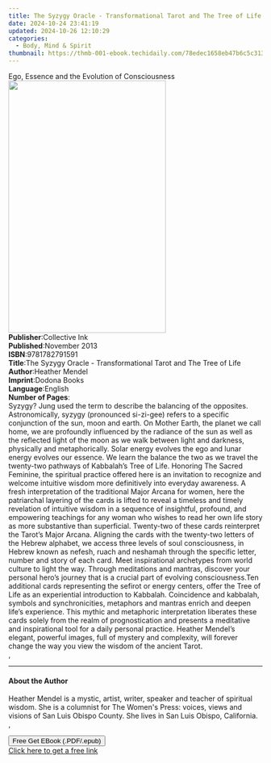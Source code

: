 ```yaml
---
title: The Syzygy Oracle - Transformational Tarot and The Tree of Life | Free Book
date: 2024-10-24 23:41:19
updated: 2024-10-26 12:10:29
categories:
  - Body, Mind & Spirit
thumbnail: https://thmb-001-ebook.techidaily.com/78edec1658eb47b6c5c3132d8149218a157634a05f9ae1a9a59661248e995e2f.jpg
---
```

<main id="book-container">
  <div class="flex flex-col">
    <div class="book-brief flex-1 py-6 px-4 sm:p-6 md:py-10 md:px-8">
      <!-- brief-->
      <div class="book-brief-main">
        Ego, Essence and the Evolution of Consciousness
      </div>
    </div>
    <div
      class="book-meta-info flex-1 grid gap-4 col-start-1 col-end-3 row-start-1 sm:mb-6 sm:grid-cols-4 lg:gap-6 lg:col-start-2 lg:row-end-6 lg:row-span-6 lg:mb-0"
    >
      <div
        class="book-meta-info-left place-content-center mt-4 p-4 text-sm leading-6 col-start-2 col-span-2 dark:text-slate-400"
      >
        <img
          class="w-full h-500 object-cover rounded-lg sm:h-255 sm:col-span-2 lg:col-span-full"
          src="https://img-001-ebook.techidaily.com/bd6627d362710c7f347f2f506e8365b68481d0e18139a1b01b304b8fe088fc77.jpg"
          alt=""
          width="312"
          height="500"
        />
      </div>
      <div
        class="book-meta-info-right mt-2 col-start-1 row-start-2 col-span-3 self-center"
      >
        <!-- meta data  -->
        <div class="flex flex-col px-4 md:px-8">
          <div class="flex-1">
            <strong>Publisher</strong>:<span class="px-2">Collective Ink</span>
          </div>
          <div class="flex-1">
            <strong>Published</strong>:<span class="px-2">November 2013</span>
          </div>
          <div class="flex-1">
            <strong>ISBN</strong>:<span class="px-2">9781782791591</span>
          </div>
          <div class="flex-1">
            <strong>Title</strong>:<span class="px-2"
              >The Syzygy Oracle - Transformational Tarot and The Tree of
              Life</span
            >
          </div>
          <div class="flex-1">
            <strong>Author</strong>:<span class="px-2">Heather Mendel</span>
          </div>
          <div class="flex-1">
            <strong>Imprint</strong>:<span class="px-2">Dodona Books</span>
          </div>
          <div class="flex-1">
            <strong>Language</strong>:<span class="px-2">English</span>
          </div>
          <div class="flex-1">
            <strong>Number of Pages</strong>:<span class="px-2"></span>
          </div>
        </div>
      </div>
    </div>
    <div class="book-description flex-1 py-6 px-4 sm:p-6 md:py-10 md:px-8">
      <div class="book-description-main">
        <div accordion-content="" id="description">
          Syzygy? Jung used the term to describe the balancing of the opposites.
          Astronomically, syzygy (pronounced si-zi-gee) refers to a specific
          conjunction of the sun, moon and earth. On Mother Earth, the planet we
          call home, we are profoundly influenced by the radiance of the sun as
          well as the reflected light of the moon as we walk between light and
          darkness, physically and metaphorically. Solar energy evolves the ego
          and lunar energy evolves our essence. We learn the balance the two as
          we travel the twenty-two pathways of Kabbalah’s Tree of Life. Honoring
          The Sacred Feminine, the spiritual practice offered here is an
          invitation to recognize and welcome intuitive wisdom more definitively
          into everyday awareness. A fresh interpretation of the traditional
          Major Arcana for women, here the patriarchal layering of the cards is
          lifted to reveal a timeless and timely revelation of intuitive wisdom
          in a sequence of insightful, profound, and empowering teachings for
          any woman who wishes to read her own life story as more substantive
          than superficial. Twenty-two of these cards reinterpret the Tarot’s
          Major Arcana. Aligning the cards with the twenty-two letters of the
          Hebrew alphabet, we access three levels of soul consciousness, in
          Hebrew known as nefesh, ruach and neshamah through the specific
          letter, number and story of each card. Meet inspirational archetypes
          from world culture to light the way. Through meditations and mantras,
          discover your personal hero’s journey that is a crucial part of
          evolving consciousness.Ten additional cards representing the sefirot
          or energy centers, offer the Tree of Life as an experiential
          introduction to Kabbalah. Coincidence and kabbalah, symbols and
          synchronicities, metaphors and mantras enrich and deepen life’s
          experience. This mythic and metaphoric interpretation liberates these
          cards solely from the realm of prognostication and presents a
          meditative and inspirational tool for a daily personal practice.
          Heather Mendel’s elegant, powerful images, full of mystery and
          complexity, will forever change the way you view the wisdom of the
          ancient Tarot.<br />, <br />
        </div>
        <div class="accordion-fader"></div>
      </div>
    </div>
    <div class="book-excerpts flex-1 py-6 px-4 sm:p-6 md:py-10 md:px-8">
      <!-- excerpts-->
      <div class="book-excerpts-main">
        <hr />
        <h4 class="placeholder placeholder-heading">
          <span>About the Author</span>
        </h4>
        <p>
          Heather Mendel is a mystic, artist, writer, speaker and teacher of
          spiritual wisdom. She is a columnist for The Women's Press: voices,
          views and visions of San Luis Obispo County. She lives in San Luis
          Obispo, California.<br />, <br />
        </p>
      </div>
    </div>
    <div
      class="book-about-author flex-1 py-6 px-4 sm:p-6 md:py-10 md:px-8"
    ></div>
    <div class="book-free-get flex-1 py-6 px-4 sm:p-6 md:py-10 md:px-8">
      <button
        id="btn-free-get"
        class="bg-blue-500 hover:bg-blue-700 text-white font-bold py-2 px-4 rounded"
      >
        Free Get EBook (.PDF/.epub)
      </button>
      <div id="countdown-display" class="px-2 text-lg mt-2"></div>
      <a
        id="free-link"
        class="hidden bg-blue-500 hover:bg-blue-700 text-white font-bold py-2 px-4 rounded"
        href="https://www.ebooks.com/en-us/book/1492837/the-syzygy-oracle-transformational-tarot-and-the-tree-of-life/heather-mendel/"
        target="_blank"
        >Click here to get a free link</a
      >
    </div>
    <script>
      let countdownTime = 0;
      let countdownInterval = null;
      document
        .getElementById('btn-free-get')
        .addEventListener('click', startCountdown);
      function startCountdown() {
        countdownTime = new Date().getTime() + 60000 * 3;
        countdownInterval = setInterval(updateCountdown, 1000);
        document.getElementById('btn-free-get').disabled = true;
        document
          .getElementById('btn-free-get')
          .classList.add('bg-gray-500', 'cursor-not-allowed');
      }
      function updateCountdown() {
        let currentTime = new Date().getTime();
        let timeLeft = countdownTime - currentTime;
        let secondsLeft = Math.floor(timeLeft / 1000);
        document.getElementById('countdown-display').innerHTML =
          `Remaining time: ${secondsLeft} seconds.`;
        if (secondsLeft <= 0) {
          clearInterval(countdownInterval);
          document.getElementById('btn-free-get').classList.add('hidden');
          document.getElementById('free-link').classList.remove('hidden');
          document.getElementById('countdown-display').innerHTML = '';
        }
      }
    </script>
  </div>
</main>
